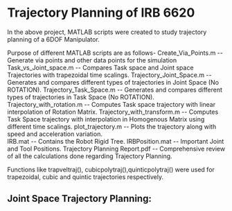 # Trajectory Planning of IRB 6620

In the above project, MATLAB scripts were created to study trajectory planning of a 6DOF Manipulator. 

Purpose of different MATLAB scripts are as follows-
       Create_Via_Points.m -- Generate via points and other data points for the simulation
       Task_vs_Joint_space.m -- Compares Task space and Joint space Trajectories with trapezoidal time scalings. 
       Trajectory_Joint_Space.m -- Generates and compares different types of trajectories in Joint Space (No ROTATION). 
       Trajectory_Task_Space.m -- Generates and compares different types of trajectories in Task Space (No ROTATION). 
       Trajectory_with_rotation.m -- Computes Task space trajectory with linear interpolation of Rotation Matrix.
       Trajectory_with_transform.m -- Computes Task Space trajectory with interpolation in Homogenous Matrix using different time scalings. 
       plot_trajectory.m -- Plots the trajectory along with speed and acceleration variation.  
       IRB.mat -- Contains the Robot Rigid Tree.
       IRBPosition.mat -- Important Joint and Tool Positions. 
       Trajectory Planning Report.pdf -- Comprehensive review of all the calculations done regarding Trajectory Planning. 
       
Functions like trapveltraj(), cubicpolytraj(),quinticpolytraj() were used for trapezoidal, cubic and quintic trajectories respectively.

## Joint Space Trajectory Planning:
